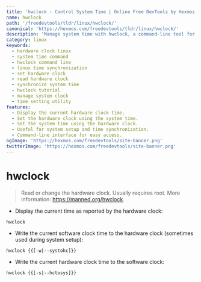 ```yaml
---
title: 'hwclock - Control System Time | Online Free DevTools by Hexmos'
name: hwclock
path: '/freedevtools/tldr/linux/hwclock/'
canonical: 'https://hexmos.com/freedevtools/tldr/linux/hwclock/'
description: 'Manage system time with hwclock, a command-line tool for precise time synchronization.  Read and set hardware and software clocks easily. Free online tool, no registration required.'
category: linux
keywords:
  - hardware clock linux
  - system time command
  - hwclock command line
  - linux time synchronization
  - set hardware clock
  - read hardware clock
  - synchronize system time
  - hwclock tutorial
  - manage system clock
  - time setting utility
features:
  - Display the current hardware clock time.
  - Set the hardware clock using the system time.
  - Set the system time using the hardware clock.
  - Useful for system setup and time synchronization.
  - Command-line interface for easy access.
ogImage: 'https://hexmos.com/freedevtools/site-banner.png'
twitterImage: 'https://hexmos.com/freedevtools/site-banner.png'
---
```


# hwclock

> Read or change the hardware clock. Usually requires root.
> More information: <https://manned.org/hwclock>.

- Display the current time as reported by the hardware clock:

`hwclock`

- Write the current software clock time to the hardware clock (sometimes used during system setup):

`hwclock {{[-w|--systohc]}}`

- Write the current hardware clock time to the software clock:

`hwclock {{[-s|--hctosys]}}`

